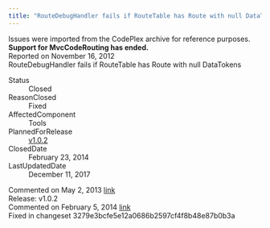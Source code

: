 ```yaml
---
title: "RouteDebugHandler fails if RouteTable has Route with null DataTokens #1148"
---
```

<div class="note">
   Issues were imported from the CodePlex archive for reference purposes. <b>Support for MvcCodeRouting has ended.</b></div>
<div class="issue-report">
   <div class="issue-header">Reported on 
      <time datetime="2012-11-16T07:15:24.267-08:00" title="2012-11-16T07:15:24.267-08:00">November 16, 2012</time>
   </div>
   <div class="issue-message" markdown="1">RouteDebugHandler fails if RouteTable has Route with null DataTokens
      
   </div>
   <div class="issue-footer">
      <dl>
         <dt>Status</dt>
         <dd>Closed</dd>
         <dt>ReasonClosed</dt>
         <dd>Fixed</dd>
         <dt>AffectedComponent</dt>
         <dd>Tools</dd>
         <dt>PlannedForRelease</dt>
         <dd><a href="https://github.com/maxtoroq/MvcCodeRouting/releases/tag/v1.0.2">v1.0.2</a></dd>
         <dt>ClosedDate</dt>
         <dd>
            <time datetime="2014-02-23T18:55:24.993-08:00" title="2014-02-23T18:55:24.993-08:00">February 23, 2014</time>
         </dd>
         <dt>LastUpdatedDate</dt>
         <dd>
            <time datetime="2017-12-11T02:15:56.247-08:00" title="2017-12-11T02:15:56.247-08:00">December 11, 2017</time>
         </dd>
      </dl>
   </div>
</div>
<div id="post99154" class="issue-comment">
   <div class="issue-header">Commented on 
      <time datetime="2013-05-02T09:00:59.973-07:00" title="2013-05-02T09:00:59.973-07:00">May 2, 2013</time> <a href="#post99154" class="post-link">link</a></div>
   <div class="issue-message" markdown="1">Release: v1.0.2
      
   </div>
</div>
<div id="post132724" class="issue-comment">
   <div class="issue-header">Commented on 
      <time datetime="2014-02-05T11:42:29.433-08:00" title="2014-02-05T11:42:29.433-08:00">February 5, 2014</time> <a href="#post132724" class="post-link">link</a></div>
   <div class="issue-message" markdown="1">Fixed in changeset 3279e3bcfe5e12a0686b2597cf4f8b48e87b0b3a
      
   </div>
</div>
